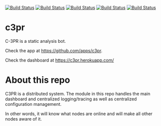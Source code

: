 [![Build Status](https://travis-ci.org/c3pr/c3pr.svg?branch=master)](https://travis-ci.org/c3pr/c3pr)
[![Build Status](https://travis-ci.org/c3pr/c3pr-brain.svg?branch=master)](https://travis-ci.org/c3pr/c3pr-brain)
[![Build Status](https://travis-ci.org/c3pr/c3pr-repo-github.svg?branch=master)](https://travis-ci.org/c3pr/c3pr-repo-github)
[![Build Status](https://travis-ci.org/c3pr/c3pr-agent.svg?branch=master)](https://travis-ci.org/c3pr/c3pr-agent)
[![Build Status](https://travis-ci.org/c3pr/node-git-client.svg?branch=master)](https://travis-ci.org/c3pr/node-git-client)

# c3pr

C-3PR is a static analysis bot.

Check the app at https://github.com/apps/c3pr.

Check the dashboard at https://c3pr.herokuapp.com/


# About this repo

C3PR is a distributed system. The module in this repo handles the main dashboard and centralized logging/tracing as well as centralized configuration management.

In other words, it will know what nodes are online and will make all other nodes aware of it.

